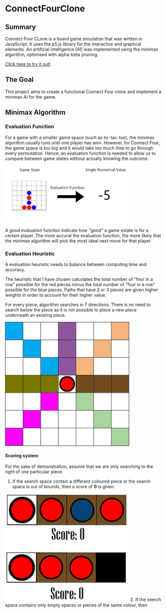 # ConnectFourClone
## Summary
Connect Four CLone is a board game simulation that was written in JavaScript. It uses the p5.js library for the interactive and graphcal elements. An artificial intelligence (AI) was implemented using the minimax algorithm, optimised with alpha-beta pruning.

[Click here to try it out!](https://joelchanzhiyang.github.io/ConnectFourClone/)

## The Goal

This project aims to create a functional Connect Four clone and implement a minimax AI for the game. 

## Minimax Algorithm
### Evaluation Function
For a game with a smaller game space (such as tic-tac-toe), the minimax algorithm usually runs until one player has won. However, for Connect Four, the game space is too big and it would take too much time to go through every permutation. Hence, an evaluation function is needed to allow us to compare between game states without actually knowing the outcome. 

<img src = "./Assets/EvaluationFunction.png" style="width: 400px;"/>

A good evaluation function indicate how "good" a game estate is for a certain player. The more accurat the evaluation function, the more likely that the minimax algorithm will pick the most ideal next move for that player. 

### Evaluation Heuristic

A evaluation heuristic needs to balance between computing time and accuracy. 

The heuristic that I have chosen calculates the total number of "four in a row" possible for the red pieces minus the total number of "four in a row" possible for the blue pieces. Paths that have 2 or 3 pieces are given higher weights in order to account for their higher value. 

For every piece, algorithm searches in 7 directions. There is no need to search below the piece as it is not possible to place a new piece underneath an existing piece.

<img src = "./Assets/searchSpace.png" style="width: 400px;"/>

#### Scoring system

For the sake of demonstration, assume that we are only searching to the right of one particular piece.

1. If the search space contain a different coloured piece or the search space is out of bounds, then a score of **0** is given.
<img src = "./Assets/score0.png" style="width: 400px;"/>
2. If the seerch space contains only empty spaces or pieces of the same colour, then